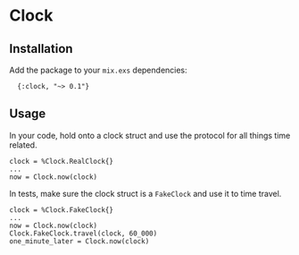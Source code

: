# Clock

## Installation

Add the package to your `mix.exs` dependencies:

```
  {:clock, "~> 0.1"}
```

## Usage

In your code, hold onto a clock struct and use the protocol for all things time related.

```
clock = %Clock.RealClock{}
...
now = Clock.now(clock)
```

In tests, make sure the clock struct is a `FakeClock` and use it to time travel.

```
clock = %Clock.FakeClock{}
...
now = Clock.now(clock)
Clock.FakeClock.travel(clock, 60_000)
one_minute_later = Clock.now(clock)
```